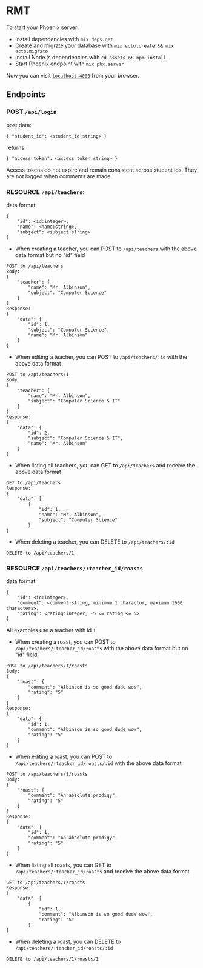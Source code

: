 # RMT

To start your Phoenix server:

  * Install dependencies with `mix deps.get`
  * Create and migrate your database with `mix ecto.create && mix ecto.migrate`
  * Install Node.js dependencies with `cd assets && npm install`
  * Start Phoenix endpoint with `mix phx.server`

Now you can visit [`localhost:4000`](http://localhost:4000) from your browser.

## Endpoints

### POST `/api/login`
post data: 
```
{ "student_id": <student_id:string> }
```
returns:
```
{ "access_token": <access_token:string> }
```
Access tokens do not expire and remain consistent across student ids. They are not logged when comments are made.   

### RESOURCE `/api/teachers`:
data format:
```
{
    "id": <id:integer>,
    "name": <name:string>,
    "subject": <subject:string>
}
```

* When creating a teacher, you can POST to `/api/teachers` with the above data format but no "id" field   
```
POST to /api/teachers
Body: 
{
    "teacher": {
        "name": "Mr. Albinson",
        "subject": "Computer Science"
    }
}
Response:
{
    "data": {
        "id": 1,
        "subject": "Computer Science",
        "name": "Mr. Albinson"
    }
}
```
* When editing a teacher, you can POST to `/api/teachers/:id` with the above data format   
```
POST to /api/teachers/1
Body: 
{
    "teacher": {
        "name": "Mr. Albinson",
        "subject": "Computer Science & IT"
    }
}
Response:
{
    "data": {
        "id": 2,
        "subject": "Computer Science & IT",
        "name": "Mr. Albinson"
    }
}
```
* When listing all teachers, you can GET to `/api/teachers` and receive the above data format   
```
GET to /api/teachers
Response: 
{
    "data": [
        {
            "id": 1,
            "name": "Mr. Albinson",
            "subject": "Computer Science"
        }
}
```
* When deleting a teacher, you can DELETE to `/api/teachers/:id`   
```
DELETE to /api/teachers/1
```


### RESOURCE `/api/teachers/:teacher_id/roasts`
data format:
```
{
    "id": <id:integer>,
    "comment": <comment:string, minimum 1 charactor, maximum 1600 characters>,
    "rating": <rating:integer, -5 <= rating <= 5>
}
```
All examples use a teacher with id `1`

* When creating a roast, you can POST to `/api/teachers/:teacher_id/roasts` with the above data format but no "id" field   
```
POST to /api/teachers/1/roasts
Body: 
{
    "roast": {
        "comment": "Albinson is so good dude wow",
        "rating": "5"
    }
}
Response:
{
    "data": {
        "id": 1,
        "comment": "Albinson is so good dude wow",
        "rating": "5"
    }
}
```
* When editing a roast, you can POST to `/api/teachers/:teacher_id/roasts/:id` with the above data format   
```
POST to /api/teachers/1/roasts
Body: 
{
    "roast": {
        "comment": "An absolute prodigy",
        "rating": "5"
    }
}
Response:
{
    "data": {
        "id": 1,
        "comment": "An absolute prodigy",
        "rating": "5"
    }
}
```
* When listing all roasts, you can GET to `/api/teachers/:teacher_id/roasts` and receive the above data format   
```
GET to /api/teachers/1/roasts
Response: 
{
    "data": [
        {
            "id": 1,
            "comment": "Albinson is so good dude wow",
            "rating": "5"
        }
}
```
* When deleting a roast, you can DELETE to `/api/teachers/:teacher_id/roasts/:id`   
```
DELETE to /api/teachers/1/roasts/1
```
